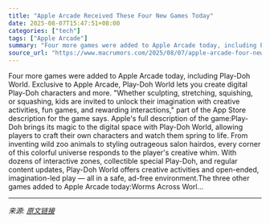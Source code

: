 ```yaml
---
title: "Apple Arcade Received These Four New Games Today"
date: 2025-08-07T15:47:51+08:00
categories: ["tech"]
tags: ["Apple Arcade"]
summary: "Four more games were added to Apple Arcade today, including Play-Doh World. Exclusive to Apple Arcade, Play-Doh World lets you create digital Play-Doh characters and more. \"Whether sculpting, stretchi"
source_url: "https://www.macrumors.com/2025/08/07/apple-arcade-four-new-games/"
---
```


Four more games were added to Apple Arcade today, including Play-Doh World. Exclusive to Apple Arcade, Play-Doh World lets you create digital Play-Doh characters and more. "Whether sculpting, stretching, squishing, or squashing, kids are invited to unlock their imagination with creative activities, fun games, and rewarding interactions," part of the App Store description for the game says. Apple's full description of the game:Play-Doh brings its magic to the digital space with Play-Doh World, allowing players to craft their own characters and watch them spring to life. From inventing wild zoo animals to styling outrageous salon hairdos, every corner of this colorful universe responds to the player's creative whim. With dozens of interactive zones, collectible special Play-Doh, and regular content updates, Play-Doh World offers creative activities and open-ended, imagination-led play — all in a safe, ad-free environment.The three other games added to Apple Arcade today:Worms Across Worl...

---

*来源: [原文链接](https://www.macrumors.com/2025/08/07/apple-arcade-four-new-games/)*
